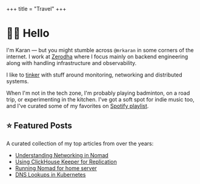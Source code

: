 +++
title = "Travel"
+++

# 👋🏽 Hello

I'm Karan — but you might stumble across `@mrkaran` in some corners of the internet. I work at [Zerodha](https://zerodha.com/)  where I focus mainly on backend engineering along with handling infrastructure and observability.

I like to [tinker](https://github.com/mr-karan) with stuff around monitoring, networking and distributed systems.

When I'm not in the tech zone, I'm probably playing badminton, on a road trip, or experimenting in the kitchen. I've got a soft spot for indie music too, and I've curated some of my favorites on [Spotify playlist](https://open.spotify.com/playlist/5dvbrw93FgUhsZdbnpF3JM).

## ⭐ Featured Posts

A curated collection of my top articles from over the years:

* [Understanding Networking in Nomad](@/posts/nomad-networking-explained.md)
* [Using ClickHouse Keeper for Replication](@/posts/clickhouse-replication.md)
* [Running Nomad for home server](@/posts/home-server-nomad.md)
* [DNS Lookups in Kubernetes](@/posts/ndots-kubernetes.md)

